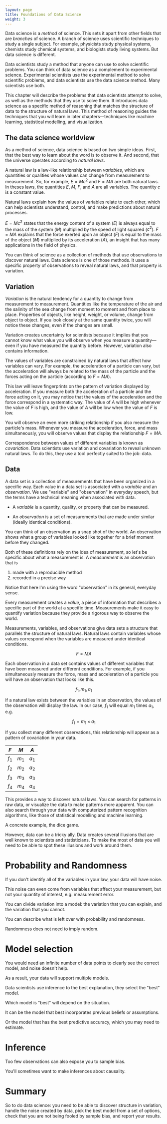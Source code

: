```yaml
---
layout: page
title: Foundations of Data Science
weight: 3
---
```


Data science is a _method_ of science. This sets it apart from other fields that are _branches_ of science. A branch of science uses scientific techniques to study a single subject. For example, physicists study physical systems, chemists study chemical systems, and biologists study living systems. But data science is different.  

Data scientists study a method that anyone can use to solve scientific problems. You can think of data science as a complement to experimental science. Experimental scientists use the experimental method to solve scientific problems, and data scientists use the data science method. Many scientists use both.

This chapter will describe the problems that data scientists attempt to solve, as well as the methods that they use to solve them. It introduces data science as a specific method of reasoning that matches the structure of data to the structure of natural laws. This method of reasoning guides the techniques that you will learn in later chapters—techniques like machine learning, statistical modelling, and visualization.

## The data science worldview

As a method of science, data science is based on two simple ideas. First, that the best way to learn about the word is to observe it. And second, that the universe operates according to _natural laws_. 

A natural law is a law-like relationship between _variables_, which are quantities or qualities whose values can change from measurement to measurement. So, for example, $E = Mc^{2}$ and $F = MA$ are both natural laws. In theses laws, the quantities $E$, $M$, $F$, and $A$ are all variables. The quantity $c$ is a constant value.

Natural laws explain how the values of variables relate to each other, which can help scientists understand, control, and make predictions about natural processes.

$E = Mc^2$ states that the energy content of a system ($E$) is always equal to the mass of the system ($M$) multiplied by the speed of light squared ($c^{2}$). $F = MA$ explains that the force exerted upon an object ($F$) is equal to the mass of the object ($M$) multiplied by its acceleration ($A$), an insight that has many applications in the field of physics. 

You can think of science as a collection of methods that use observations to discover natural laws. Data science is one of those methods. It uses a specific property of observations to reveal natural laws, and that property is variation.

## Variation

_Variation_ is the natural tendency for a quantity to change from measurement to measurement. Quantities like the temperature of the air and the salinity of the sea change from moment to moment and from place to place. Properties of objects, like height, weight, or volume, change from object to object. If you look closely at the same quantity twice, you will notice these changes, even if the changes are small.

Variation creates uncertainty for scientists because it implies that you cannot know what value you will observe when you measure a quantity—even if you have measured the quantity before. However, variation also contains information.

The values of variables are constrained by natural laws that affect how variables can vary. For example, the acceleration of a particle can vary, but the acceleration will always be related to the mass of the particle and the forces acting on the particle (according to $F = MA$). 

This law will leave fingerprints on the pattern of variation displayed by acceleration. If you measure both the acceleration of a particle and the force acting on it, you may notice that the values of the acceleration and the force correspond in a systematic way. The value of $A$ will be high whenever the value of $F$ is high, and the value of $A$ will be low when the value of $F$ is low.

You will observe an even more striking relationship if you also measure the particle's mass. Whenever you measure the acceleration, force, and mass simultaneously, you will observe values that display the relationship $F = MA$.

Correspondence between values of different variables is known as _covariation_. Data scientists use variation and covariation to reveal unknown natural laws. To do this, they use a tool perfectly suited to the job: data.

## Data

A data set is a collection of measurements that have been organized in a specific way. Each value in a data set is associated with a _variable_ and an _observation_. We use "variable" and "observation" in everyday speech, but the terms have a technical meaning when associated with data.

* A _variable_ is a quantity, quality, or property that can be measured. 

* An _observation_ is a set of measurements that are made under similar (ideally identical conditions). 

You can think of an observation as a snap shot of the world. An observation shows what a group of variables looked like together for a brief moment before they changed. 

Both of these definitions rely on the idea of measurement, so let's be specific about what a measurement is. A _measurement_ is an observation that is 

1. made with a reproducible method 
2. recorded in a precise way 

Notice that here I'm using the word "observation" in its general, everyday sense. 

Every measurement creates a _value_, a piece of information that describes a specific part of the world at a specific time. Measurements make it easy to quantify variation because they provide a rigorous way to observe the world. 

Measurements, variables, and observations give data sets a structure that parallels the structure of natural laws. Natural laws contain variables whose values correspond when the variables are measured under identical conditions. 

$$F = MA$$

Each observation in a data set contains values of different variables that have been measured under different conditions. For example, if you simultaneously measure the force, mass and acceleration of a particle you will have an observation that looks like this.

$$f_{1}, m_{1}, a_{1}$$

If a natural law exists between the variables in an observation, the values of the observation will display the law. In our case, $f_{1}$ will equal $m_{1}$ times $a_{1}$, e.g.

$$f_{1} = m_{1} \times a_{1}$$

If you collect many different observations, this relationship will appear as a pattern of covariation in your data.

$F$     | $M$     | $A$    
------- | ------- | -------
$f_{1}$ | $m_{1}$ | $a_{1}$
$f_{2}$ | $m_{2}$ | $a_{2}$
$f_{3}$ | $m_{3}$ | $a_{3}$
$f_{4}$ | $m_{4}$ | $a_{4}$ 

This provides a way to discover natural laws. You can search for patterns in raw data, or visualize the data to make patterns more apparent. You can also search through your data with computerized pattern recognition algorithms, like those of statistical modelling and machine learning.

A concrete example, the dice game.

However, data can be a tricky ally. Data creates several illusions that are well known to scientists and statisticians. To make the most of data you will need to be able to spot these illusions and work around them.

# Probability and Randomness

If you don't identify all of the variables in your law, your data will have noise.

This noise can even come from variables that affect your measurement, but not your quantity of interest, e.g. measurement error.

You can divide variation into a model: the variation that you can explain, and the variation that you cannot.

You can describe what is left over with probability and randomness.

Randomness does not need to imply random.

# Model selection

You would need an infinite number of data points to clearly see the correct model, and noise doesn't help.

As a result, your data will support multiple models.

Data scientists use inference to the best explanation, they select the "best" model.

Which model is "best" will depend on the situation.

It can be the model that best incorporates previous beliefs or assumptions.

Or the model that has the best predictive accuracy, which you may need to estimate.

# Inference

Too few observations can also expose you to sample bias.

You'll sometimes want to make inferences about causality.

# Summary

So to do data science: you need to be able to discover structure in variation, handle the noise created by data, pick the best model from a set of options, check that you are not being fooled by sample bias, and report your results. 